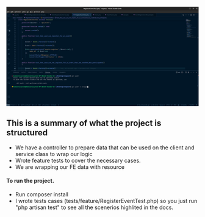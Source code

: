 ![tests reuslts](image.png)

## This is a summary of what the project is structured
 
- We have a controller to prepare data that can be used on the client and service class to wrap our logic
- Wrote feature tests to cover the necessary cases. 
- We are wrapping our FE data with resource



#### To run the project. 
- Run composer install
- I wrote tests cases (tests/feature/RegisterEventTest.php) so you just run "php artisan test" to see all the scenerios highlited in the docs. 

